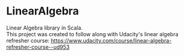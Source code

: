 # LinearAlgebra
Linear Algebra library in Scala.  
This project was created to follow along with Udacity's linear algebra refresher course: https://www.udacity.com/course/linear-algebra-refresher-course--ud953


